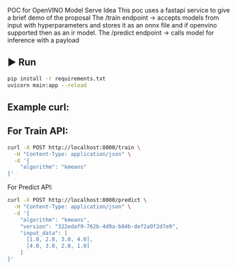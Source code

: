 POC for OpenVINO Model Serve Idea
This poc uses a fastapi service to give a brief demo of the proposal
The /train endpoint -> accepts models from input with hyperparameters and stores it as an onnx file and if openvino supported then as an ir model.
The /predict endpoint -> calls model for inference with a payload 


## ▶️ Run

```bash
pip install -r requirements.txt
uvicorn main:app --reload
```

## Example curl:
## For Train API:
```bash
curl -X POST http://localhost:8000/train \
  -H "Content-Type: application/json" \
  -d '{
    "algorithm": "kmeans"
}'
```

For Predict API:
```bash
curl -X POST http://localhost:8000/predict \
  -H "Content-Type: application/json" \
  -d '{
    "algorithm": "kmeans",
    "version": "322edaf9-762b-4d9a-b84b-def2a9f2d7e9",
    "input_data": [
      [1.0, 2.0, 3.0, 4.0],
      [4.0, 3.0, 2.0, 1.0]
    ]
}'
```

